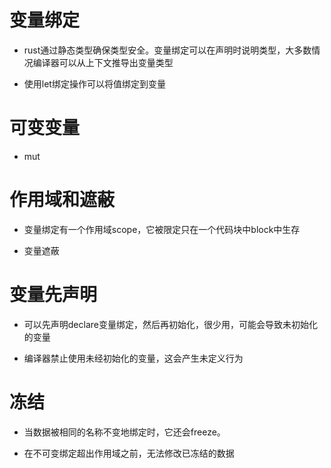 # 变量绑定

- rust通过静态类型确保类型安全。变量绑定可以在声明时说明类型，大多数情况编译器可以从上下文推导出变量类型

- 使用let绑定操作可以将值绑定到变量

# 可变变量

- mut

# 作用域和遮蔽
- 变量绑定有一个作用域scope，它被限定只在一个代码块中block中生存

- 变量遮蔽

# 变量先声明
- 可以先声明declare变量绑定，然后再初始化，很少用，可能会导致未初始化的变量

- 编译器禁止使用未经初始化的变量，这会产生未定义行为

# 冻结
- 当数据被相同的名称不变地绑定时，它还会freeze。

- 在不可变绑定超出作用域之前，无法修改已冻结的数据